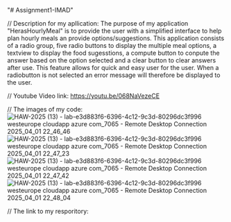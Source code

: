 "# Assignment1-IMAD" 

// Description for my apllication: 
The purpose of my application "HerasHourlyMeal" is to provide the user with a simplified interface to help plan hourly meals an provide options/suggestions. This application consists of a radio group, five radio buttons to display the multiple meal options, a textview to display the food sugesstions, a compute button to conpute the answer based on the option selected and a clear button to clear answers after use. This feature allows for quick and easy user for the user. When a radiobutton is not selected an error message will therefore be displayed to the user.

// Youtube Video link:
https://youtu.be/068NaVezeCE

// The images of my code: 
![HAW-2025 (13) - lab-e3d883f6-6396-4c12-9c3d-80296dc3f996 westeurope cloudapp azure com_7065 - Remote Desktop Connection 2025_04_01 22_46_46](https://github.com/user-attachments/assets/ecd43784-f5d9-4c85-904e-79d58a2aff9c)
![HAW-2025 (13) - lab-e3d883f6-6396-4c12-9c3d-80296dc3f996 westeurope cloudapp azure com_7065 - Remote Desktop Connection 2025_04_01 22_47_23](https://github.com/user-attachments/assets/f25754d8-63c0-421f-9c8c-74ee2ebd6737)
![HAW-2025 (13) - lab-e3d883f6-6396-4c12-9c3d-80296dc3f996 westeurope cloudapp azure com_7065 - Remote Desktop Connection 2025_04_01 22_47_42](https://github.com/user-attachments/assets/741820ee-9cec-4878-9707-10b1b6052e90)
![HAW-2025 (13) - lab-e3d883f6-6396-4c12-9c3d-80296dc3f996 westeurope cloudapp azure com_7065 - Remote Desktop Connection 2025_04_01 22_48_04](https://github.com/user-attachments/assets/d2e82495-b31a-4b16-b0d7-1c9620d158f4)

// The link to my resporitory:
